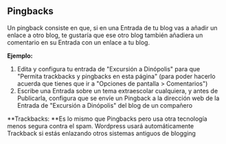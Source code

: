 ## Pingbacks

Un pingback consiste en que, si en una Entrada de tu blog vas a añadir un enlace a otro blog, te gustaría que ese otro blog también añadiera un comentario en su Entrada con un enlace a tu blog.

**Ejemplo:**

1. Edita y configura tu entrada de "Excursión a Dinópolis" para que "Permita trackbacks y pingbacks en esta página" \(para poder hacerlo acuerda que tienes que ir a "Opciones de pantalla &gt; Comentarios"\)
2. Escribe una Entrada sobre un tema extraescolar cualquiera, y antes de Publicarla, configura que se envíe un Pingback a la dirección web de la Entrada de "Excursión a Dinópolis" del blog de un compañero

**Trackbacks: **Es lo mismo que Pingbacks pero usa otra tecnología menos segura contra el spam. Wordpress usará automáticamente Trackback si estás enlazando otros sistemas antiguos de blogging

